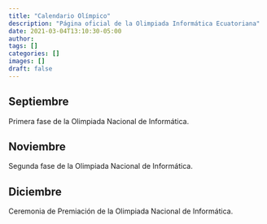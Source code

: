 ```yaml
---
title: "Calendario Olímpico"
description: "Página oficial de la Olimpiada Informática Ecuatoriana"
date: 2021-03-04T13:10:30-05:00
author:
tags: []
categories: []
images: []
draft: false
---
```


## Septiembre

Primera fase de la Olimpiada Nacional de Informática.

## Noviembre

Segunda fase de la Olimpiada Nacional de Informática.

## Diciembre

Ceremonia de Premiación de la Olimpiada Nacional de Informática.
